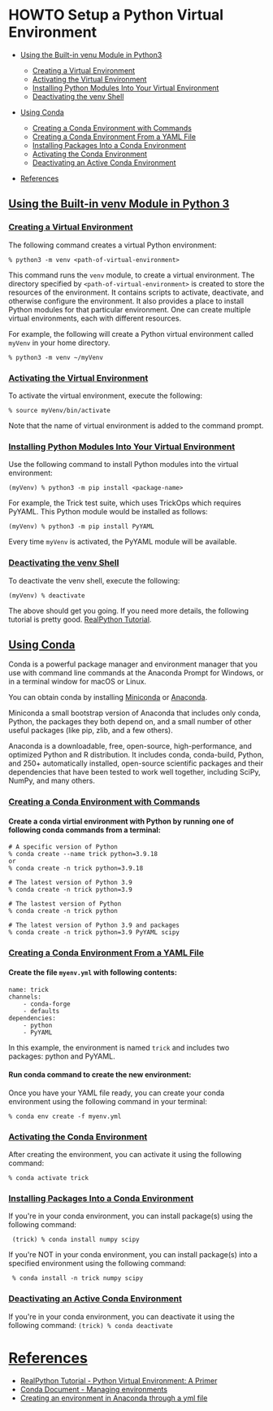 # HOWTO Setup a Python Virtual Environment


- [Using the Built-in venu Module in Python3](#using-the-built-in-venv-module-in-python-3)
  * [Creating a Virtual Environment](#creating-a-virtual-environment)
  * [Activating the Virtual Environment](#activating-the-virtual-environment)
  * [Installing Python Modules Into Your Virtual Environment](#installing-python-modules-into-your-virtual-environment)
  * [Deactivating the venv Shell](#deactivating-the-venv-shell)
- [Using Conda](#using-conda)
  * [Creating a Conda Environment with Commands](#creating-a-conda-environment-with-commands)
  * [Creating a Conda Environment From a YAML File](#creating-a-conda-environment-from-a-yaml-file)
  * [Installing Packages Into a Conda Environment](#installing-packages-into-a-conda-environment)
  * [Activating the Conda Environment](#activating-the-conda-environment)
  * [Deactivating an Active Conda Environment](#deactivating-an-active-conda-environment)

- [References](#references)


<!-- toc -->

## [Using the Built-in venv Module in Python 3](#using-the-built-in-venv-module-in-python-3)

### [Creating a Virtual Environment](#creating-a-virtual-environment)

The following command creates a virtual Python environment:

```% python3 -m venv <path-of-virtual-environment>```

This command runs the ```venv``` module, to create a virtual environment. The 
directory specified by ```<path-of-virtual-environment>``` is created to store
the resources of the environment. It contains scripts to activate, deactivate,
and otherwise configure the environment. It also provides a place to install Python
modules for that particular environment. One can create multiple virtual environments,
each with different resources.
	
For example, the following will create a Python virtual environment called ```myVenv```
in your home directory.
	
```% python3 -m venv ~/myVenv```

### [Activating the Virtual Environment](#activating-the-virtual-environment)

To activate the virtual environment, execute the following:

```
% source myVenv/bin/activate
```

Note that the name of virtual environment is added to the command prompt.

### [Installing Python Modules Into Your Virtual Environment](#installing-python-modules-into-your-virtual-environment)

Use the following command to install Python modules into the virtual environment:

```
(myVenv) % python3 -m pip install <package-name>
```

For example, the Trick test suite, which uses TrickOps which requires PyYAML.
This Python module would be installed as follows:

```
(myVenv) % python3 -m pip install PyYAML
```

Every time ```myVenv``` is activated, the PyYAML module will be available.


### [Deactivating the venv Shell](#deactivating-the-venv-shell)
To deactivate the venv shell, execute the following:

```(myVenv) % deactivate```


The above should get you going. If you need more details, the following tutorial is pretty good.
[RealPython Tutorial](https://realpython.com/python-virtual-environments-a-primer/).



## [Using Conda](#using-conda)

Conda is a powerful package manager and environment manager that you use with command line commands at the Anaconda Prompt for Windows, or in a terminal window for macOS or Linux.

You can obtain conda by installing [Miniconda](https://docs.conda.io/projects/miniconda/en/latest/) or [Anaconda](https://docs.anaconda.com/free/anacondaorg/).

Miniconda a small bootstrap version of Anaconda that includes only conda, Python, the packages they both depend on, and a small number of other useful packages (like pip, zlib, and a few others).

Anaconda is a downloadable, free, open-source, high-performance, and optimized Python and R distribution. It includes conda, conda-build, Python, and 250+ automatically installed, open-source scientific packages and their dependencies that have been tested to work well together, including SciPy, NumPy, and many others.



### [Creating a Conda Environment with Commands](#creating-a-conda-environment-with-commands)

#### Create a conda virtial environment with Python by running one of following conda commands from a terminal:
```
# A specific version of Python
% conda create --name trick python=3.9.18
or
% conda create -n trick python=3.9.18

# The latest version of Python 3.9
% conda create -n trick python=3.9

# The lastest version of Python
% conda create -n trick python

# The latest version of Python 3.9 and packages
% conda create -n trick python=3.9 PyYAML scipy
```


### [Creating a Conda Environment From a YAML File](#creating-a-conda-environment-from-a-yaml-file)

#### Create the file ```myenv.yml``` with following contents: 

```
name: trick
channels:
    - conda-forge
    - defaults
dependencies:
    - python
    - PyYAML
```
In this example, the environment is named ```trick``` and includes two packages: python and PyYAML.

#### Run conda command to create the new environment: 

Once you have your YAML file ready, you can create your conda environment using the following command in your terminal:

```% conda env create -f myenv.yml```


### [Activating the Conda Environment](#activating-the-conda-environment)

After creating the environment, you can activate it using the following command:

```% conda activate trick```


### [Installing Packages Into a Conda Environment](#installing-packages-into-a-conda-environment)

If you're in your conda environment, you can install package(s) using the following command:

``` (trick) % conda install numpy scipy```


If you're NOT in your conda environment, you can install package(s) into a specified environment using the following command:

``` % conda install -n trick numpy scipy```


### [Deactivating an Active Conda Environment](#deactivating-an-active-conda-environment)

If you're in your conda environment, you can deactivate it using the following command:
```(trick) % conda deactivate```



# [References](#references)

* [RealPython Tutorial - Python Virtual Environment: A Primer](https://realpython.com/python-virtual-environments-a-primer/)
* [Conda Document - Managing environments](https://conda.io/projects/conda/en/latest/user-guide/tasks/manage-environments.html)
* [Creating an environment in Anaconda through a yml file](https://sachinjose31.medium.com/creating-an-environment-in-anaconda-through-a-yml-file-7e5deeb7676d)

